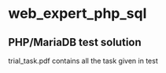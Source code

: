 # web_expert_php_sql

## PHP/MariaDB test solution

trial_task.pdf contains all the task given in test
